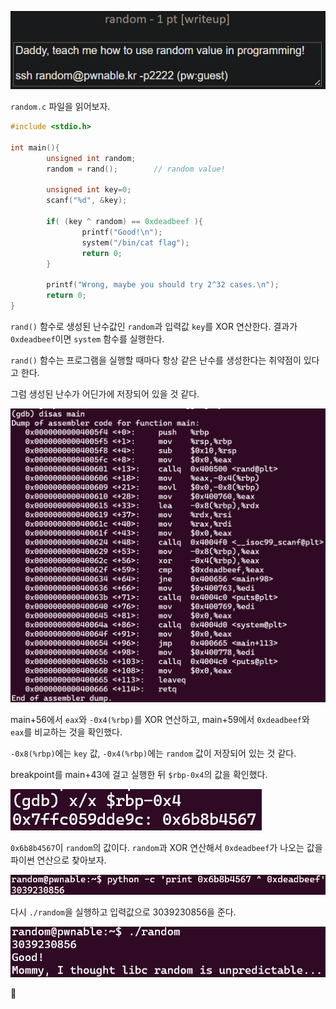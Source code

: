 ![](Attachments/{4BC2909A-970C-4EE0-A9D4-E774A470FAB4}.png)

`random.c` 파일을 읽어보자.

```c
#include <stdio.h>

int main(){
        unsigned int random;
        random = rand();        // random value!

        unsigned int key=0;
        scanf("%d", &key);

        if( (key ^ random) == 0xdeadbeef ){
                printf("Good!\n");
                system("/bin/cat flag");
                return 0;
        }

        printf("Wrong, maybe you should try 2^32 cases.\n");
        return 0;
}
```

`rand()` 함수로 생성된 난수값인 `random`과 입력값 `key`를 XOR 연산한다.
결과가 `0xdeadbeef`이면 `system` 함수를 실행한다.

`rand()` 함수는 프로그램을 실행할 때마다 항상 같은 난수를 생성한다는 취약점이 있다고 한다.

그럼 생성된 난수가 어딘가에 저장되어 있을 것 같다.

![](Attachments/{05BED8BE-90F1-4D92-B748-B2588DEA6F56}.png)

main+56에서 `eax`와 `-0x4(%rbp)`를 XOR 연산하고, main+59에서 `0xdeadbeef`와 `eax`를 비교하는 것을 확인했다.

`-0x8(%rbp)`에는 `key` 값, `-0x4(%rbp)`에는 `random` 값이 저장되어 있는 것 같다.

breakpoint를 main+43에 걸고 실행한 뒤 `$rbp-0x4`의 값을 확인했다.

![](Attachments/{720BA09B-72B5-497A-9537-D51690181A1F}.png)

`0x6b8b4567`이 `random`의 값이다.
`random`과 XOR 연산해서 `0xdeadbeef`가 나오는 값을 파이썬 연산으로 찾아보자.

![](Attachments/{4E95727C-D2F0-46B6-8D6B-A4D1AA8A6230}.png)

다시 `./random`을 실행하고 입력값으로 3039230856을 준다.

![](Attachments/{D1A1F4AB-EEBF-441A-B72C-9FEDB5BE0F8A}.png)

🚩